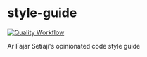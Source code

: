 # style-guide

[![Quality Workflow](https://github.com/arfajarsetiaji/style-guide/actions/workflows/quality.yml/badge.svg)](https://github.com/arfajarsetiaji/style-guide/actions/workflows/quality.yml)

Ar Fajar Setiaji's opinionated code style guide
